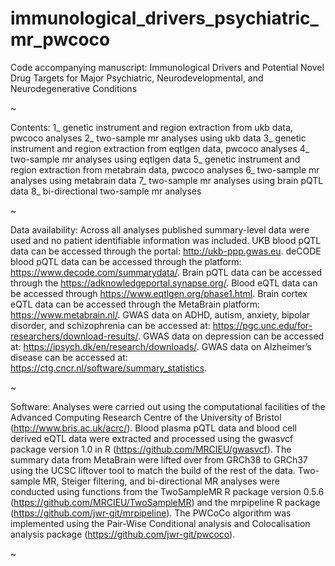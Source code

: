 # immunological_drivers_psychiatric_mr_pwcoco
Code accompanying manuscript: Immunological Drivers and Potential Novel Drug Targets for Major Psychiatric, Neurodevelopmental, and Neurodegenerative Conditions

~

Contents:
1_ genetic instrument and region extraction from ukb data, pwcoco analyses
2_ two-sample mr analyses using ukb data
3_ genetic instrument and region extraction from eqtlgen data, pwcoco analyses
4_ two-sample mr analyses using eqtlgen data
5_ genetic instrument and region extraction from metabrain data, pwcoco analyses
6_ two-sample mr analyses using metabrain data
7_ two-sample mr analyses using brain pQTL data
8_ bi-directional two-sample mr analyses

~

Data availability:
Across all analyses published summary-level data were used and no patient identifiable information was included. UKB blood pQTL data can be accessed through the portal: http://ukb-ppp.gwas.eu. deCODE blood pQTL data can be accessed through the platform: https://www.decode.com/summarydata/. Brain pQTL data can be accessed through the https://adknowledgeportal.synapse.org/. Blood eQTL data can be accessed through https://www.eqtlgen.org/phase1.html. Brain cortex eQTL data can be accessed through the MetaBrain platform: https://www.metabrain.nl/. GWAS data on ADHD, autism, anxiety, bipolar disorder, and schizophrenia can be accessed at: https://pgc.unc.edu/for-researchers/download-results/. GWAS data on depression can be accessed at: https://ipsych.dk/en/research/downloads/. GWAS data on Alzheimer’s disease can be accessed at: https://ctg.cncr.nl/software/summary_statistics. 

~

Software:
Analyses were carried out using the computational facilities of the Advanced Computing Research Centre of the University of Bristol (http://www.bris.ac.uk/acrc/). Blood plasma pQTL data and blood cell derived eQTL data were extracted and processed using the gwasvcf package version 1.0 in R (https://github.com/MRCIEU/gwasvcf). The summary data from MetaBrain were lifted over  from GRCh38 to GRCh37 using the UCSC liftover tool to match the build of the rest of the data. Two-sample MR, Steiger filtering, and bi-directional MR analyses were conducted using functions from the TwoSampleMR R package version 0.5.6 (https://github.com/MRCIEU/TwoSampleMR) and the mrpipeline R package (https://github.com/jwr-git/mrpipeline). The PWCoCo algorithm was implemented using the Pair-Wise Conditional analysis and Colocalisation analysis package (https://github.com/jwr-git/pwcoco). 

~
